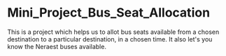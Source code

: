 # Mini_Project_Bus_Seat_Allocation

This is a project which helps us to allot bus seats available from a chosen destination to a particular destination, in a chosen time. It also let's you know the Neraest buses available.
